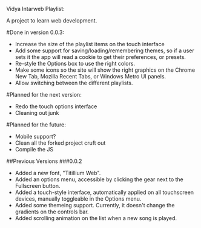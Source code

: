 Vidya Intarweb Playlist:

A project to learn web development.

#Done in version 0.0.3:
* Increase the size of the playlist items on the touch interface
* Add some support for saving/loading/remembering themes, so if a user sets it the app will read a cookie to get their preferences, or presets.
* Re-style the Options box to use the right colors.
* Make some icons so the site will show the right graphics on the Chrome New Tab, Mozilla Recent Tabs, or Windows Metro UI panels.
* Allow switching between the different playlists.

#Planned for the next version:
* Redo the touch options interface
* Cleaning out junk

#Planned for the future:
* Mobile support?
* Clean all the forked project cruft out
* Compile the JS

##Previous Versions
###0.0.2
* Added a new font, "Titillium Web".
* Added an options menu, accessible by clicking the gear next to the Fullscreen button.
* Added a touch-style interface, automatically applied on all touchscreen devices, manually toggleable in the Options menu.
* Added some themeing support. Currently, it doesn't change the gradients on the controls bar.
* Added scrolling animation on the list when a new song is played.
